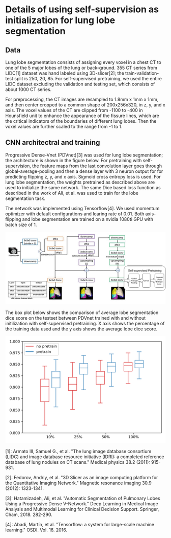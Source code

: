 # Details of using self-supervision as initialization for lung lobe segmentation


## Data

Lung lobe segmentation consists of assigning every voxel in a chest CT to one of the 5 major lobes of the lung or back-ground. 
355 CT series from LIDC[1] dataset was hand labeled using 3D-slicer[2]; the train-validation-test split is 250, 20, 85. 
For self-supervised pretraining, we used the entire LIDC dataset excluding the validation and testing set, which consists of about 1000 CT series.


For preprocessing, the CT images are resampled to 1.8mm x 1mm x 1mm, and then center cropped to a common shape of 200x256x320, in z, y, and x axis.
The voxel values of the CT are clipped from -1100 to -400 in Hounsfield unit to enhance the appearance of the fissure lines, which are the critical indicators of the boundaries of different lung lobes.
Then the voxel values are further scaled to the range from -1 to 1.


## CNN architectral and training

Progressive Dense-Vnet (PDVnet)[3] was used for lung lobe segmentation; the architecture is shown in the figure below. 
For pretraining with self-supervision, the feature maps from the last convolution layer goes through global-average-pooling and then a dense layer with 3 neuron output for for predicting flipping z, y, and x axis. 
Sigmoid cross entropy loss is used.
For lung lobe segmentation, the weights pretrained as described above are used to initialize the same network. The same Dice based loss function as described in the work of Ali, et al. was used to train for the lobe segmentation task.

The network was implemented using Tensorflow[4].
We used momentum optimizer with default configurations and learing rate of 0.01.
Both axis-flipping and lobe segmentation are trained on a nvidia 1080ti GPU with batch size of 1.


![Progressive Dense-Vnet](pdvnet.png)

The box plot below shows the comparison of average lobe segmentation dice score on the testset between PDVnet trained with and without initilization with self-supervised pretraining. X axis shows the percentage of the training data used and the y axis shows the average lobe dice score.

![Lobe Dice Compare](boxcompare.png)

[1]: Armato III, Samuel G., et al. "The lung image database consortium (LIDC) and image database resource initiative (IDRI): a completed reference database of lung nodules on CT scans." Medical physics 38.2 (2011): 915-931.

[2]: Fedorov, Andriy, et al. "3D Slicer as an image computing platform for the Quantitative Imaging Network." Magnetic resonance imaging 30.9 (2012): 1323-1341.

[3]: Hatamizadeh, Ali, et al. "Automatic Segmentation of Pulmonary Lobes Using a Progressive Dense V-Network." Deep Learning in Medical Image Analysis and Multimodal Learning for Clinical Decision Support. Springer, Cham, 2018. 282-290.

[4]: Abadi, Martín, et al. "Tensorflow: a system for large-scale machine learning." OSDI. Vol. 16. 2016.
